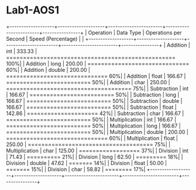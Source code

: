 ﻿# Lab1-AOS1
+-------------------+--------------------+-----------------------+------------------------+----------------+
| Operation         | Data Type          | Operations per Second  | Speed (Percentage)      |                |
+-------------------+--------------------+-----------------------+------------------------+----------------+
| Addition         | int               | 333.33               | ================================================== 100%|
| Addition         | long              | 200.00               | ============================== 60%|
| Addition         | double            | 200.00               | ============================== 60%|
| Addition         | float             | 166.67               | ========================= 50%|
| Addition         | char              | 250.00               | ===================================== 75%|
| Subtraction      | int               | 166.67               | ========================= 50%|
| Subtraction      | long              | 166.67               | ========================= 50%|
| Subtraction      | double            | 166.67               | ========================= 50%|
| Subtraction      | float             | 142.86               | =====================  42%|
| Subtraction      | char              | 166.67               | ========================= 50%|
| Multiplication   | int               | 166.67               | ========================= 50%|
| Multiplication   | long              | 166.67               | ========================= 50%|
| Multiplication   | double            | 200.00               | ============================== 60%|
| Multiplication   | float             | 250.00               | ===================================== 75%|
| Multiplication   | char              | 125.00               | ==================     37%|
| Division         | int               | 71.43                | ==========             21%|
| Division         | long              | 62.50                | =========              18%|
| Division         | double            | 47.62                | =======                14%|
| Division         | float             | 50.00                | =======                15%|
| Division         | char              | 58.82                | ========               17%|
+-------------------+--------------------+-----------------------+------------------------+----------------+
